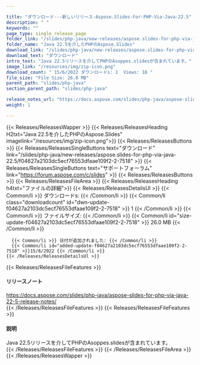 ```yaml
---

title: "ダウンロード---新しいリリース-Aspose.Slides-For-PHP-Via-Java-22.5"
description: " "
keywords: ""
page_type: single_release_page
folder_link: "/slides/php-java/new-releases/aspose.slides-for-php-via-java-22.5/"
folder_name: "Java 22.5を介したPHPのAspose.Slides"
download_link: "/slides/php-java/new-releases/aspose.slides-for-php-via-java-22.5/f04627a2103dc5ecf76553dfaae109f2-2-7518"
download_text: "ダウンロード"
intro_text: "Java 22.5リリースを介してPHPのAsoppes.slidesが含まれています。"
image_link: "/resources/img/zip-icon.png"
download_count: " 15/6/2022 ダウンロードs: 1  Views: 18 "
file_size: "File Size: 26.0 MB"
parent_path: "slides/php-java"
section_parent_path: "slides/php-java"

release_notes_url: "https://docs.aspose.com/slides/php-java/aspose-slides-for-php-via-java-22-5-release-notes/"
weight: 1

---
```


{{< Releases/ReleasesWapper >}}
  {{< Releases/ReleasesHeading H2txt="Java 22.5を介したPHPのAspose.Slides" imagelink="/resources/img/zip-icon.png">}}
  {{< Releases/ReleasesButtons >}}
    {{< Releases/ReleasesSingleButtons text="ダウンロード" link="/slides/php-java/new-releases/aspose.slides-for-php-via-java-22.5/f04627a2103dc5ecf76553dfaae109f2-2-7518" >}}
    {{< Releases/ReleasesSingleButtons text="サポートフォーラム" link="https://forum.aspose.com/c/slides" >}}
  {{< Releases/ReleasesButtons >}}
  {{< Releases/ReleasesFileArea >}}
    {{< Releases/ReleasesHeading h4txt="ファイルの詳細">}}
    {{< Releases/ReleasesDetailsUl >}}
      {{< Common/li >}} ダウンロードs: {{< /Common/li >}}
      {{< Common/li class="downloadcount" id="dwn-update-f04627a2103dc5ecf76553dfaae109f2-2-7518" >}} 1 {{< /Common/li >}}
      {{< Common/li >}} ファイルサイズ: {{< /Common/li >}}
      {{< Common/li id="size-update-f04627a2103dc5ecf76553dfaae109f2-2-7518" >}} 26.0 MB {{< /Common/li >}}

      {{< Common/li >}} 日付が追加されました: {{< /Common/li >}}
      {{< Common/li id="added-update-f04627a2103dc5ecf76553dfaae109f2-2-7518" >}}15/6/2022 {{< /Common/li >}}
    {{< /Releases/ReleasesDetailsUl >}}

  {{< Releases/ReleasesFileFeatures >}}
      <h4>リリースノート</h4><div><a href='https://docs.aspose.com/slides/php-java/aspose-slides-for-php-via-java-22-5-release-notes/'>https://docs.aspose.com/slides/php-java/aspose-slides-for-php-via-java-22-5-release-notes/</a></div>
  {{< /Releases/ReleasesFileFeatures >}}
  {{< Releases/ReleasesFileFeatures >}}
      <h4>説明</h4><div class="HTMLDescription">Java 22.5リリースを介してPHPのAsoppes.slidesが含まれています。</div>
  {{< /Releases/ReleasesFileFeatures >}}
 {{< /Releases/ReleasesFileArea >}}
{{< /Releases/ReleasesWapper >}}



